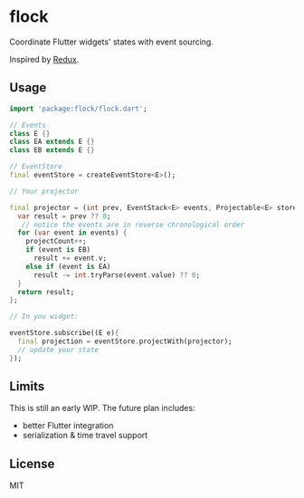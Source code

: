 # flock

Coordinate Flutter widgets&#x27; states with event sourcing.

Inspired by [Redux](https://github.com/reduxjs/redux/).

## Usage

```dart
import 'package:flock/flock.dart';

// Events
class E {}
class EA extends E {}
class EB extends E {}

// EventStore
final eventStore = createEventStore<E>();

// Your projector

final projector = (int prev, EventStack<E> events, Projectable<E> store) {
  var result = prev ?? 0;
   // notice the events are in reverse chronological order
  for (var event in events) {
    projectCount++;
    if (event is EB)
      result += event.v;
    else if (event is EA)
      result -= int.tryParse(event.value) ?? 0;
  }
  return result;
};

// In you widget:

eventStore.subscribe((E e){
  final projection = eventStore.projectWith(projector);
  // update your state
});

```

## Limits

This is still an early WIP. The future plan includes:
- better Flutter integration
- serialization & time travel support

## License

MIT

